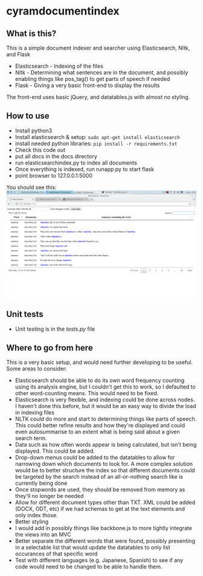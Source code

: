 # cyramdocumentindex

## What is this?
This is a simple document indexer and searcher using Elasticsearch, Nltk, and Flask

* Elasticsearch - Indexing of the files
* Nltk - Determining what sentences are in the document, and possibly enabling things like pos_tag() to get parts of speech if needed
* Flask - Giving a very basic front-end to display the results

The front-end uses basic jQuery, and datatables.js with almost no styling.

## How to use
* Install python3
* Install elasticsearch & setup: ```sudo apt-get install elasticsearch```
* install needed python libraries:  ```pip install -r requirements.txt```
* Check this code out
* put all docs in the docs directory
* run elasticsearchindex.py to index all documents
* Once everything is indexed, run runapp.py to start flask
* point browser to 127.0.0.1:5000

You should see this:
<img src='screenshot.png'>

## Unit tests
* Unit testing is in the *tests.py* file

## Where to go from here
This is a very basic setup, and would need further developing to be useful.  Some areas to consider:
* Elasticsearch should be able to do its own word frequency counting using its analysis engine, but I couldn't get this to work, so I defaulted to other word-counting means.  This would need to be fixed.
* Elasticsearch is very flexible, and indexing could be done across nodes.  I haven't done this before, but it would be an easy way to divide the load in indexing files
* NLTK could do more and start to determining things like parts of speech.  This could better refine results and how they're displayed and could even autosummarise to an extent what is being said about a given search term.
* Data such as how often words appear is being calculated, but isn't being displayed.  This could be added.
* Drop-down menus could be added to the datatables to allow for narrowing down which documents to look for.  A more complex solution would be to better structure the index so that different documents could be targeted by the search instead of an all-or-nothing search like is currently being done
* Once stopwords are used, they should be removed from memory as they'll no longer be needed
* Allow for different document types other than TXT.   XML could be added (DOCX, ODT, etc) if we had schemas to get at the text elements and only index those.
* Better styling
* I would add in possibly things like backbone.js to more tightly integrate the views into an MVC
* Better separate the different words that were found, possibly presenting in a selectable list that would update the datatables to only list occurances of that specific word
* Test with different languages (e.g. Japanese, Spanish) to see if any code would need to be changed to be able to handle them.
